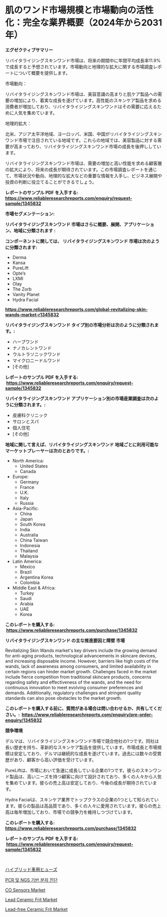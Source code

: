 <p><h1>肌のワンド市場規模と市場動向の活性化：完全な業界概要（2024年から2031年）</h1></p><p><strong>エグゼクティブサマリー</strong></p>
<p><p>リバイタライジングスキンワンド市場は、将来の期間中に年間平均成長率11.9%で成長すると予想されています。市場動向と地理的な拡大に関する市場調査レポートについて概要を提供します。</p><p>市場動向：</p><p>リバイタライジングスキンワンド市場は、美容意識の高まりと肌ケア製品への需要の増加により、着実な成長を遂げています。高性能のスキンケア製品を求める消費者が増加しており、リバイタライジングスキンワンドはその需要に応えるために人気を集めています。</p><p>地理的拡大：</p><p>北米、アジア太平洋地域、ヨーロッパ、米国、中国がリバイタライジングスキンワンド市場で注目されている地域です。これらの地域では、美容製品に対する需要が高まっており、リバイタライジングスキンワンド市場の成長を後押ししています。</p><p>リバイタライジングスキンワンド市場は、需要の増加と高い性能を求める顧客層の拡大により、将来の成長が期待されています。この市場調査レポートを通じて、市場状況や動向、地理的な拡大などの重要な情報を入手し、ビジネス展開や投資の判断に役立てることができるでしょう。</p></p>
<p><strong>レポートのサンプル PDF を入手する: <a href="https://www.reliableresearchreports.com/enquiry/request-sample/1345832">https://www.reliableresearchreports.com/enquiry/request-sample/1345832</a></strong></p>
<p><strong>市場セグメンテーション:</strong></p>
<p><strong> リバイタライジングスキンワンド 市場はさらに概要、展開、アプリケーション、地域に分類されます :</strong></p>
<p><strong>コンポーネントに関しては、 リバイタライジングスキンワンド 市場は次のように分類されます: &nbsp;</strong></p>
<p><ul><li>Derma</li><li>Kansa</li><li>PureLift</li><li>Opte’s</li><li>LXMI</li><li>Olay</li><li>The Zorb</li><li>Vanity Planet</li><li>Hydra Facial</li></ul></p>
<p><strong><a href="https://www.reliableresearchreports.com/global-revitalizing-skin-wands-market-r1345832">https://www.reliableresearchreports.com/global-revitalizing-skin-wands-market-r1345832</a></strong></p>
<p><strong> リバイタライジングスキンワンド タイプ別の市場分析は次のように分類されます。:</strong></p>
<p><ul><li>ハーブワンド</li><li>ナノカレントワンド</li><li>ウルトラソニックワンド</li><li>マイクロニードルワンド</li><li>[その他]</li></ul></p>
<p><strong>レポートのサンプル PDF を入手する: &nbsp;<a href="https://www.reliableresearchreports.com/enquiry/request-sample/1345832">https://www.reliableresearchreports.com/enquiry/request-sample/1345832</a></strong></p>
<p><strong> リバイタライジングスキンワンド アプリケーション別の市場産業調査は次のように分類されます。:</strong></p>
<p><ul><li>皮膚科クリニック</li><li>サロンとスパ</li><li>個人住宅</li><li>[その他]</li></ul></p>
<p><strong>地域に関して言えば、リバイタライジングスキンワンド 地域ごとに利用可能なマーケットプレーヤーは次のとおりです。:</strong></p>
<p><ul>
    <li>
        North America:
        <ul>
            <li>United States</li>
            <li>Canada</li>
        </ul>
    </li>
    <li>
        Europe:
        <ul>
            <li>Germany</li>
            <li>France</li>
            <li>U.K.</li>
            <li>Italy</li>
            <li>Russia</li>
        </ul>
    </li>
    <li>
        Asia-Pacific:
        <ul>
            <li>China</li>
            <li>Japan</li>
            <li>South Korea</li>
            <li>India</li>
            <li>Australia</li>
            <li>China Taiwan</li>
            <li>Indonesia</li>
            <li>Thailand</li>
            <li>Malaysia</li>
        </ul>
    </li>
    <li>
        Latin America:
        <ul>
            <li>Mexico</li>
            <li>Brazil</li>
            <li>Argentina Korea</li>
            <li>Colombia</li>
        </ul>
    </li>
    <li>
        Middle East & Africa:
        <ul>
            <li>Turkey</li>
            <li>Saudi</li>
            <li>Arabia</li>
            <li>UAE</li>
            <li>Korea</li>
        </ul>
    </li>
    </ul></p>
<p><strong>このレポートを購入する: &nbsp;<a href="https://www.reliableresearchreports.com/purchase/1345832">https://www.reliableresearchreports.com/purchase/1345832</a></strong></p>
<p><strong>リバイタライジングスキンワンド の主な推進要因と障壁 市場</strong></p>
<p><p>Revitalizing Skin Wands market's key drivers include the growing demand for anti-aging products, technological advancements in skincare devices, and increasing disposable income. However, barriers like high costs of the wands, lack of awareness among consumers, and limited availability in certain regions can hinder market growth. Challenges faced in the market include fierce competition from traditional skincare products, concerns regarding safety and effectiveness of the wands, and the need for continuous innovation to meet evolving consumer preferences and demands. Additionally, regulatory challenges and stringent quality standards can also pose obstacles to the market growth.</p></p>
<p><strong>このレポートを購入する前に、質問がある場合は問い合わせるか、共有してください。:&nbsp; <a href="https://www.reliableresearchreports.com/enquiry/pre-order-enquiry/1345832">https://www.reliableresearchreports.com/enquiry/pre-order-enquiry/1345832</a></strong></p>
<p><strong>競争環境</strong></p>
<p><p>デルマは、リバイタライジングスキンワンド市場で競合他社の1つです。同社は長い歴史を持ち、革新的なスキンケア製品を提供しています。市場成長と市場規模は安定しており、デルマは継続的な成長を遂げています。過去には数々の受賞歴があり、顧客から高い評価を受けています。</p><p>PureLiftは、市場において急速に成長している企業の1つです。彼らのスキンワンド製品は、高いニーズを持つ顧客に向けて設計されており、多くの人々から人気を集めています。彼らの売上高は安定しており、今後の成長が期待されています。</p><p>Hydra Facialは、スキンケア業界でトップクラスの企業の1つとして知られています。彼らの製品は高品質であり、多くの人々に愛用されています。彼らの売上高は毎年増加しており、市場での競争力を維持しつづけています。</p></p>
<p><strong>このレポートを購入する: &nbsp; <a href="https://www.reliableresearchreports.com/purchase/1345832">https://www.reliableresearchreports.com/purchase/1345832</a></strong></p>
<p><strong>レポートのサンプル PDF を入手する: &nbsp;<a href="https://www.reliableresearchreports.com/enquiry/request-sample/1345832">https://www.reliableresearchreports.com/enquiry/request-sample/1345832</a></strong><strong></strong></p>
<p>&nbsp;</p>
<p><p><a href="https://github.com/xtkhtofdt934839/Market-Research-Report-List-2/blob/main/713884794873.md">ハイブリッド車用ヒューズ</a></p><p><a href="https://github.com/iansanftyord09878/Market-Research-Report-List-1/blob/main/269551386514.md">PCR 및 NGS 기반 분자 진단</a></p><p><a href="https://issuu.com/reportprime-2/docs/co-sensors-market-size-2030.pptx">CO Sensors Market</a></p><p><a href="https://github.com/wwwkeltoum/Market-Research-Report-List-3/blob/main/lead-ceramic-frit-market.md">Lead Ceramic Frit Market</a></p><p><a href="https://github.com/gamblestampleyjenny50m5sl6/Market-Research-Report-List-2/blob/main/lead-free-ceramic-frit-market.md">Lead-free Ceramic Frit Market</a></p></p>